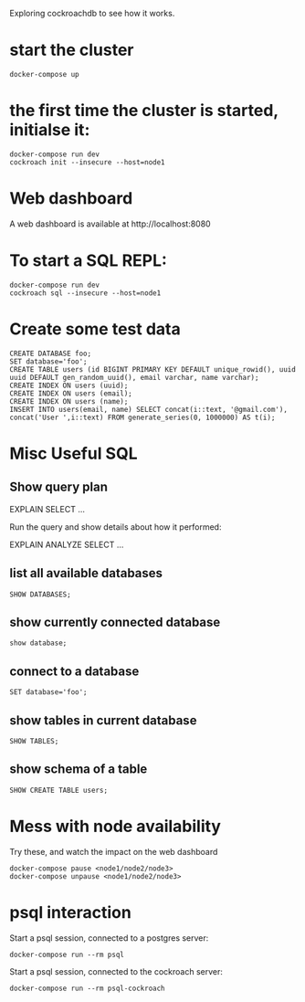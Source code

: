 Exploring cockroachdb to see how it works.

# start the cluster

    docker-compose up

# the first time the cluster is started, initialse it:

    docker-compose run dev
    cockroach init --insecure --host=node1

# Web dashboard

A web dashboard is available at http://localhost:8080

# To start a SQL REPL:

    docker-compose run dev
    cockroach sql --insecure --host=node1

# Create some test data

    CREATE DATABASE foo;
    SET database='foo';
    CREATE TABLE users (id BIGINT PRIMARY KEY DEFAULT unique_rowid(), uuid uuid DEFAULT gen_random_uuid(), email varchar, name varchar);
    CREATE INDEX ON users (uuid);
    CREATE INDEX ON users (email);
    CREATE INDEX ON users (name);
    INSERT INTO users(email, name) SELECT concat(i::text, '@gmail.com'), concat('User ',i::text) FROM generate_series(0, 1000000) AS t(i);

# Misc Useful SQL

## Show query plan

   EXPLAIN SELECT ...

Run the query and show details about how it performed:

   EXPLAIN ANALYZE SELECT ...

## list all available databases

    SHOW DATABASES;

## show currently connected database

    show database;

## connect to a database

    SET database='foo';

## show tables in current database

    SHOW TABLES;

## show schema of a table

    SHOW CREATE TABLE users;

# Mess with node availability

Try these, and watch the impact on the web dashboard

    docker-compose pause <node1/node2/node3>
    docker-compose unpause <node1/node2/node3>

# psql interaction

Start a psql session, connected to a postgres server:

    docker-compose run --rm psql

Start a psql session, connected to the cockroach server:

    docker-compose run --rm psql-cockroach
